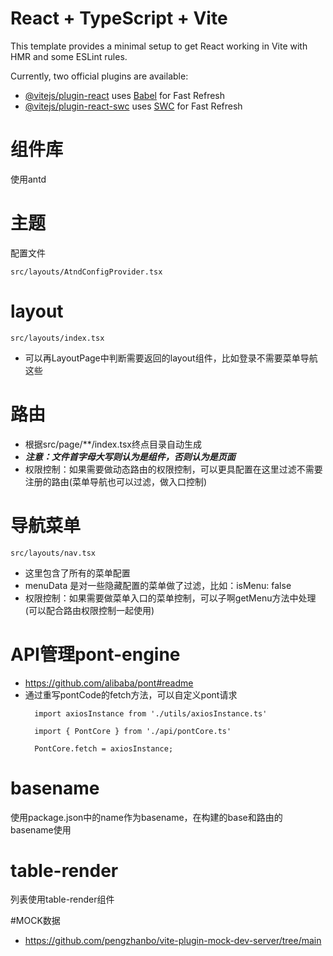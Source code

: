 # React + TypeScript + Vite

This template provides a minimal setup to get React working in Vite with HMR and some ESLint rules.

Currently, two official plugins are available:

- [@vitejs/plugin-react](https://github.com/vitejs/vite-plugin-react/blob/main/packages/plugin-react/README.md) uses [Babel](https://babeljs.io/) for Fast Refresh
- [@vitejs/plugin-react-swc](https://github.com/vitejs/vite-plugin-react-swc) uses [SWC](https://swc.rs/) for Fast Refresh

# 组件库
使用antd
# 主题
配置文件
```
src/layouts/AtndConfigProvider.tsx
```
# layout
```
src/layouts/index.tsx
```
* 可以再LayoutPage中判断需要返回的layout组件，比如登录不需要菜单导航这些

# 路由
* 根据src/page/**/index.tsx终点目录自动生成
* ***注意：文件首字母大写则认为是组件，否则认为是页面***
* 权限控制：如果需要做动态路由的权限控制，可以更具配置在这里过滤不需要注册的路由(菜单导航也可以过滤，做入口控制)

# 导航菜单
```
src/layouts/nav.tsx
```
* 这里包含了所有的菜单配置
* menuData 是对一些隐藏配置的菜单做了过滤，比如：isMenu: false
* 权限控制：如果需要做菜单入口的菜单控制，可以子啊getMenu方法中处理(可以配合路由权限控制一起使用)

# API管理pont-engine
* https://github.com/alibaba/pont#readme
* 通过重写pontCode的fetch方法，可以自定义pont请求
  ```
    import axiosInstance from './utils/axiosInstance.ts'

    import { PontCore } from './api/pontCore.ts'

    PontCore.fetch = axiosInstance;
  ```

# basename
使用package.json中的name作为basename，在构建的base和路由的basename使用

# table-render
列表使用table-render组件

#MOCK数据
* https://github.com/pengzhanbo/vite-plugin-mock-dev-server/tree/main